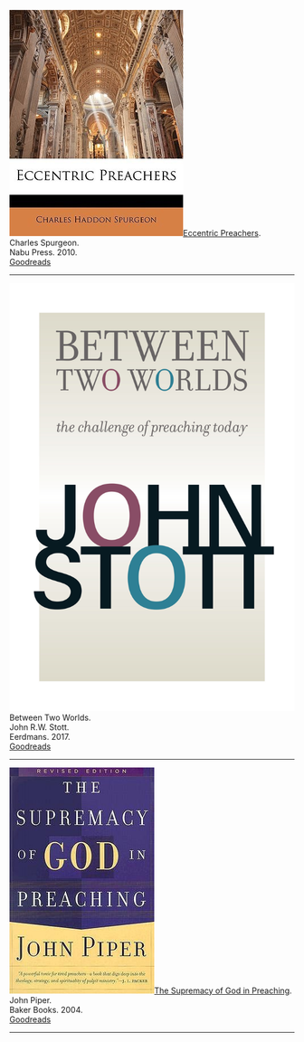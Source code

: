 [<img src="preaching-eccentric-preachers-spurgeon.jpg">Eccentric Preachers](reviews/eccentric-preachers.md).  
Charles Spurgeon.  
Nabu Press. 2010.  
[Goodreads](https://www.goodreads.com/book/show/9878516-eccentric-preachers)

<hr style="clear:both;">

<img src="preaching-between-two-worlds-stott.jpg">Between Two Worlds.  
John R.W. Stott.  
Eerdmans. 2017.  
[Goodreads](https://www.goodreads.com/book/show/34153596-between-two-worlds)

<hr style="clear:both;">

[<img src="preaching-supremacy-of-God-in-preaching-piper.jpg">The Supremacy of God in Preaching](reviews/the-supremacy-of-god-in-preaching.md).  
John Piper.  
Baker Books. 2004.  
[Goodreads](https://www.goodreads.com/book/show/210220.The_Supremacy_of_God_in_Preaching)

<hr style="clear:both;">
